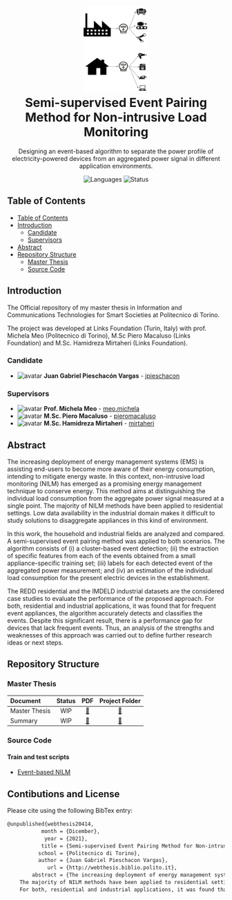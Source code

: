 <h1 align="center">
  <a href="https://github.com/links-nilm-thesis-21/load-disaggregation" title="Deep Reinforcement Learning for autonomous systems Documentation">
    <img alt="Semi-supervised Event Pairing Method for Non-intrusive Load Monitoring" src="stuff/presentation_slide.drawio.png" width="150px" height="200px" />
  </a>
  <br/>
  Semi-supervised Event Pairing Method for Non-intrusive Load Monitoring
</h1>

<p align="center">
  Designing an event-based algorithm to separate the power profile of electricity-powered devices from an aggregated power signal in different application environments.
</p>

<p align="center">
 <img alt="Languages" src="https://img.shields.io/badge/Languages-Python-orange"/>
<img alt="Status" src="https://img.shields.io/badge/Status-Work In Progress-orange"/>
</p>

## Table of Contents

- [Table of Contents](#table-of-contents)
- [Introduction](#introduction)
  - [Candidate](#candidate)
  - [Supervisors](#supervisors)
- [Abstract](#abstract)
- [Repository Structure](#repository-structure)
  - [Master Thesis](#master-thesis)
  - [Source Code](#source-code)
## Introduction

The Official repository of my master thesis in Information and Communications Technologies for Smart Societies at Politecnico di Torino.

The project was developed at Links Foundation (Turin, Italy) with prof. Michela Meo (Politecnico di Torino), M.Sc Piero Macaluso (Links Foundation) and M.Sc. Hamidreza Mirtaheri (Links Foundation).

### Candidate

- <img alt="avatar" src="https://github.com/jpieschacon.png" width="20px" height="20px"> **Juan Gabriel Pieschacón Vargas** - [jpieschacon](https://github.com/jpieschacon)

### Supervisors

- <img alt="avatar" src="https://www.telematica.polito.it/app/uploads/2018/12/meo-small.jpg" width="20px" height="20px"> **Prof. Michela Meo** - [meo.michela](https://www.telematica.polito.it/member/michela-meo/)
- <img alt="avatar" src="https://github.com/pieromacaluso.png" width="20px" height="20px"> **M.Sc. Piero Macaluso** - [pieromacaluso](https://github.com/pieromacaluso)
- <img alt="avatar" src="http://www.ismb.it/sites/default/files/Mirthaheri_Seyedhamidreza.jpg" width="20px" height="20px"> **M.Sc. Hamidreza Mirtaheri** - [mirtaheri](https://github.com/mirtaheri)

## Abstract

The increasing deployment of energy management systems (EMS) is assisting end-users to become more aware of their energy consumption, intending to mitigate energy waste. In this context, non-intrusive load monitoring (NILM) has emerged as a promising energy management technique to conserve energy. This method aims at distinguishing the individual load consumption from the aggregate power signal measured at a single point. 
	The majority of NILM methods have been applied to residential settings. Low data availability in the industrial domain makes it difficult to study solutions to disaggregate appliances in this kind of environment.

In this work, the household and industrial fields are analyzed and compared. A semi-supervised event pairing method was applied to both scenarios. The algorithm consists of (i) a cluster-based event detection; (ii) the extraction of specific features from each of the events obtained from a small appliance-specific training set; (iii) labels for each detected event of the aggregated power measurement; and (iv) an estimation of the individual load consumption for the present electric devices in the establishment.

The REDD residential and the IMDELD industrial datasets are the considered case studies to evaluate the performance of the proposed approach.
	For both, residential and industrial applications, it was found that for frequent event appliances, the algorithm accurately detects and classifies the events. Despite this significant result, there is a performance gap for devices that lack frequent events. Thus, an analysis of the strengths and weaknesses of this approach was carried out to define further research ideas or next steps.

## Repository Structure

### Master Thesis

| Document      | Status |                                                            PDF                                                             |         Project Folder         |
| :------------ | :----: | :------------------------------------------------------------------------------------------------------------------------: | :----------------------------: |
| Master Thesis |  WIP   | [:page_facing_up:](https://github.com/links-nilm-thesis-21/load-disaggregation/tree/master/master_thesis/master_thesis.pdf) | [:file_folder:](master_thesis) |
| Summary       |  WIP   |       [:page_facing_up:](https://github.com/links-nilm-thesis-21/load-disaggregation/tree/master/summary/thesis_summary_.pdf)       |    [:file_folder:](summary)    |

### Source Code

#### Train and test scripts

- [Event-based NILM](SSEPM_NILM)

## Contibutions and License

Please cite using the following BibTex entry:

```latex
@unpublished{webthesis20414,
           month = {Dicember},
            year = {2021},
           title = {Semi-supervised Event Pairing Method for Non-intrusive Load Monitoring},
          school = {Politecnico di Torino},
          author = {Juan Gabriel Pieschacon Vargas},
             url = {http://webthesis.biblio.polito.it},
        abstract = {The increasing deployment of energy management systems (EMS) is assisting end-users to become more aware of their energy consumption, intending to mitigate energy waste. In this context, non-intrusive load monitoring (NILM) has emerged as a promising energy management technique to conserve energy. This method aims at distinguishing the individual load consumption from the aggregate power signal measured at a single point. 
	The majority of NILM methods have been applied to residential settings. Low data availability in the industrial domain makes it difficult to study solutions to disaggregate appliances in this kind of environment. In this work, the household and industrial fields are analyzed and compared. A semi-supervised event pairing method was applied to both scenarios. The algorithm consists of (i) a cluster-based event detection; (ii) the extraction of specific features from each of the events obtained from a small appliance-specific training set; (iii) labels for each detected event of the aggregated power measurement; and (iv) an estimation of the individual load consumption for the present electric devices in the establishment. The REDD residential and the IMDELD industrial datasets are the considered case studies to evaluate the performance of the proposed approach.
	For both, residential and industrial applications, it was found that for frequent event appliances, the algorithm accurately detects and classifies the events. Despite this significant result, there is a performance gap for devices that lack frequent events. Thus, an analysis of the strengths and weaknesses of this approach was carried out to define further research ideas or next steps.}
```
